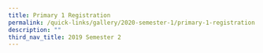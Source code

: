 ```yaml
---
title: Primary 1 Registration
permalink: /quick-links/gallery/2020-semester-1/primary-1-registration
description: ""
third_nav_title: 2019 Semester 2
---
```

